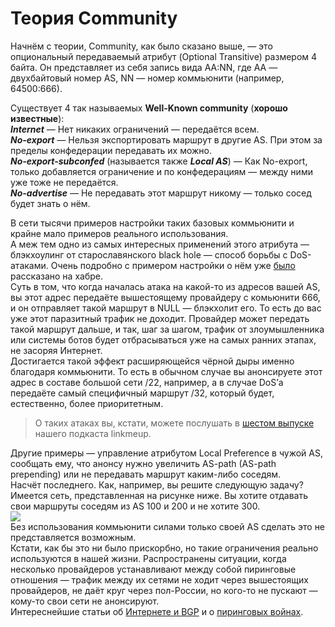 # Теория Community

Начнём с теории, Community, как было сказано выше, — это опциональный передаваемый атрибут (Optional Transitive) размером 4 байта. Он представляет из себя запись вида AA:NN, где AA — двухбайтовый номер AS, NN — номер коммьюнити (например, 64500:666).  

Существует 4 так называемых **Well-Known community** (**хорошо известные**):  
_**Internet**_ — Нет никаких ограничений — передаётся всем.  
_**No-export**_ — Нельзя экспортировать маршрут в другие AS. При этом за пределы конфедерации передавать их можно.  
_**No-export-subconfed**_ (называется также **_Local AS_**) — Как No-export, только добавляется ограничение и по конфедерациям — между ними уже тоже не передаётся.  
_**No-advertise**_ — Не передавать этот маршрут никому — только сосед будет знать о нём.  


В сети тысячи примеров настройки таких базовых коммьюнити и крайне мало примеров реального использования.  
А меж тем одно из самых интересных применений этого атрибута — блэкхоулинг от старославянского black hole — способ борьбы с DoS-атаками. Очень подробно с примером настройки о нём уже [было](http://habrahabr.ru/post/91574/) рассказано на хабре.  
Суть в том, что когда началась атака на какой-то из адресов вашей AS, вы этот адрес передаёте вышестоящему провайдеру с комьюнити 666, и он отправляет такой маршрут в NULL — блэкхолит его. То есть до вас уже этот паразитный трафик не доходит. Провайдер может передать такой маршрут дальше, и так, шаг за шагом, трафик от злоумышленника или системы ботов будет отбрасываться уже на самых ранних этапах, не засоряя Интернет.  
Достигается такой эффект расширяющейся чёрной дыры именно благодаря коммьюнити. То есть в обычном случае вы анонсируете этот адрес в составе большой сети /22, например, а в случае DoS’а передаёте самый специфичный маршрут /32, который будет, естественно, более приоритетным.  

> О таких атаках вы, кстати, можете послушать в [шестом выпуске](https://linkmeup.ru/blog/86.html) нашего подкаста linkmeup.

Другие примеры — управление атрибутом Local Preference в чужой AS, сообщать ему, что анонсу нужно увеличить AS-path (AS-path prepending) или не передавать маршрут каким-либо соседям.  
Насчёт последнего. Как, например, вы решите следующую задачу?  
Имеется сеть, представленная на рисунке ниже. Вы хотите отдавать свои маршруты соседям из AS 100 и 200 и не хотите 300.  
![](https://dan4i4ek.info/src/0_c72ea_96f67a37_XXL.png)  
Без использования коммьюнити силами только своей AS сделать это не представляется возможным.  
Кстати, как бы это ни было прискорбно, но такие ограничения реально используются в нашей жизни. Распространены ситуации, когда несколько провайдеров устанавливают между собой пиринговые отношения — трафик между их сетями не ходит через вышестоящих провайдеров, не даёт круг через пол-России, но кого-то не пускают — кому-то свои сети не анонсируют.  
Интереснейшие статьи об [Интернете и BGP](http://habrahabr.ru/post/186282/) и о [пиринговых войнах](http://nag.ru/articles/article/19954/depir-vo-imya-status-kvo-cdn-platejey-comcast-protiv-level3.html).  